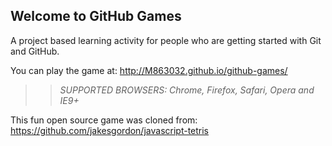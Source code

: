 ## Welcome to GitHub Games

A project based learning activity for people who are getting started with Git and GitHub.

You can play the game at: http://M863032.github.io/github-games/

>> _*SUPPORTED BROWSERS*: Chrome, Firefox, Safari, Opera and IE9+_

This fun open source game was cloned from: https://github.com/jakesgordon/javascript-tetris
